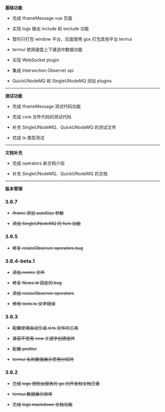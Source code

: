 **基础功能**

- 完成 IframeMessage vue 页面

- 实现 logs 输出 include 和 exclude 功能

- 暂时只打包 window 平台，后面使用 gox 打包其他平台 termui

- termui 使用键盘上下键选中数据功能

- 实现 WebSocket plugin

- 集成 Intersection Observer api

- QuickUNodeMQ 和 SingleUNodeMQ 添加 plugins

---

**测试功能**

- 完成 IframeMessage 测试代码功能

- 完成 core 文件代码的测试代码

- 补充 SingleUNodeMQ、QuickUNodeMQ 的测试文件

- 完成 ts 类型测试

---

**文档补充**

- 完成 operators 新文档介绍

- 补充 SingleUNodeMQ、QuickUNodeMQ 的文档

---

**版本管理**

### 3.6.7

- ~~iframe 添加 autoSize 参数~~

- ~~添加 SingleUNodeMQ 的 fork 功能~~

### 3.6.5

- ~~修复 resizeObserver operators bug~~

### 3.6.4-beta.1

- ~~添加.nvmrc 文件~~

- ~~修复 News id 固定的 bug~~

- ~~添加 resizeObserver operators~~

- ~~修改 tools.ts 文字错误~~

### 3.6.3

- ~~配置使用自动生成.d.ts 文件的工具~~

- ~~兼容不使用 new 关键字创建组件~~

- ~~配置 prettier~~

- ~~termui 名称数据展示使用分隔符~~

### 3.6.2

- ~~完成 logs 控制台服务的 go 的开发和文档完善~~

- ~~termui 数据展示排序~~

- ~~完成 logs mackdown 文档功能~~
